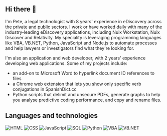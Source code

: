 ## Hi there 👋
I'm Pete, a legal technologist with 8 years' experience in eDiscovery across the private and public sectors. I work or have worked daily with many of the industry-leading eDiscovery applications, including Nuix Workstation, Nuix Discover and Relativity. My speciality is leveraging programming languages like VBA, VB.NET, Python, JavaScript and Node.js to automate processes and help lawyers or investigators find what they're looking for.

I'm also an application and web developer, with 2 years' experience developing web applications. Some of my projects include:
- an add-on to Microsoft Word to hyperlink document ID references to files
- a Chrome web extension that lets you show only specific verb conjugations in SpanishDict.cc
- Python scripts that delimit and unsecure PDFs, generate graphs to help you analyse predictive coding performance, and copy and rename files.

## Languages and technologies

![HTML](https://img.shields.io/badge/Language-HTML-informational?style=flat&logo=<LOGO_NAME>&logoColor=F3F1F5&color=F0D9FF)
![CSS](https://img.shields.io/badge/Language-CSS-informational?style=flat&logo=<LOGO_NAME>&logoColor=F3F1F5&color=F0D9FF)
![JavaScript](https://img.shields.io/badge/Language-JavaScript-informational?style=flat&logo=<LOGO_NAME>&logoColor=F3F1F5&color=F0D9FF)
![SQL](https://img.shields.io/badge/Language-SQL-informational?style=flat&logo=%3CLOGO_NAME%3E&logoColor=F3F1F5&color=F0D9FF)
![Python](https://img.shields.io/badge/Language-Python-informational?style=flat&logo=%3CLOGO_NAME%3E&logoColor=F3F1F5&color=F0D9FF)
![VBA](https://img.shields.io/badge/Language-VBA-informational?style=flat&logo=%3CLOGO_NAME%3E&logoColor=F3F1F5&color=F0D9FF)
![VB.NET](https://img.shields.io/badge/Language-VB.NET-informational?style=flat&logo=%3CLOGO_NAME%3E&logoColor=F3F1F5&color=F0D9FF)

<!--
**peterekey/peterekey** is a ✨ _special_ ✨ repository because its `README.md` (this file) appears on your GitHub profile.

Helpful info on how to pimp out this README: https://www.sitepoint.com/github-profile-readme/

Here are some ideas to get you started:

- 🔭 I’m currently working on ...
- 🌱 I’m currently learning ...
- 👯 I’m looking to collaborate on ...
- 🤔 I’m looking for help with ...
- 💬 Ask me about ...
- 📫 How to reach me: ...
- 😄 Pronouns: ...
- ⚡ Fun fact: ...
-->
